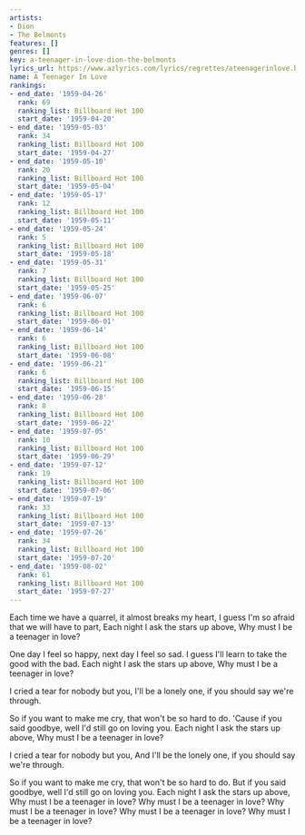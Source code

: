 ```yaml
---
artists:
- Dion
- The Belmonts
features: []
genres: []
key: a-teenager-in-love-dion-the-belmonts
lyrics_url: https://www.azlyrics.com/lyrics/regrettes/ateenagerinlove.html
name: A Teenager In Love
rankings:
- end_date: '1959-04-26'
  rank: 69
  ranking_list: Billboard Hot 100
  start_date: '1959-04-20'
- end_date: '1959-05-03'
  rank: 34
  ranking_list: Billboard Hot 100
  start_date: '1959-04-27'
- end_date: '1959-05-10'
  rank: 20
  ranking_list: Billboard Hot 100
  start_date: '1959-05-04'
- end_date: '1959-05-17'
  rank: 12
  ranking_list: Billboard Hot 100
  start_date: '1959-05-11'
- end_date: '1959-05-24'
  rank: 5
  ranking_list: Billboard Hot 100
  start_date: '1959-05-18'
- end_date: '1959-05-31'
  rank: 7
  ranking_list: Billboard Hot 100
  start_date: '1959-05-25'
- end_date: '1959-06-07'
  rank: 6
  ranking_list: Billboard Hot 100
  start_date: '1959-06-01'
- end_date: '1959-06-14'
  rank: 6
  ranking_list: Billboard Hot 100
  start_date: '1959-06-08'
- end_date: '1959-06-21'
  rank: 6
  ranking_list: Billboard Hot 100
  start_date: '1959-06-15'
- end_date: '1959-06-28'
  rank: 8
  ranking_list: Billboard Hot 100
  start_date: '1959-06-22'
- end_date: '1959-07-05'
  rank: 10
  ranking_list: Billboard Hot 100
  start_date: '1959-06-29'
- end_date: '1959-07-12'
  rank: 19
  ranking_list: Billboard Hot 100
  start_date: '1959-07-06'
- end_date: '1959-07-19'
  rank: 33
  ranking_list: Billboard Hot 100
  start_date: '1959-07-13'
- end_date: '1959-07-26'
  rank: 34
  ranking_list: Billboard Hot 100
  start_date: '1959-07-20'
- end_date: '1959-08-02'
  rank: 61
  ranking_list: Billboard Hot 100
  start_date: '1959-07-27'
---
```


Each time we have a quarrel, it almost breaks my heart,
I guess I'm so afraid that we will have to part,
Each night I ask the stars up above,
Why must I be a teenager in love?

One day I feel so happy, next day I feel so sad.
I guess I'll learn to take the good with the bad.
Each night I ask the stars up above,
Why must I be a teenager in love?

I cried a tear for nobody but you,
I'll be a lonely one, if you should say we're through.

So if you want to make me cry, that won't be so hard to do.
'Cause if you said goodbye, well I'd still go on loving you.
Each night I ask the stars up above,
Why must I be a teenager in love?

I cried a tear for nobody but you,
And I'll be the lonely one, if you should say we're through.

So if you want to make me cry, that won't be so hard to do.
But if you said goodbye, well I'd still go on loving you.
Each night I ask the stars up above,
Why must I be a teenager in love?
Why must I be a teenager in love?
Why must I be a teenager in love?
Why must I be a teenager in love?
Why must I be a teenager in love?



